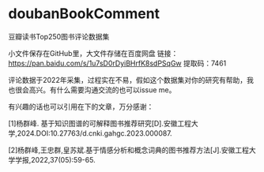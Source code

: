 # doubanBookComment
豆瓣读书Top250图书评论数据集

小文件保存在GitHub里，大文件存储在百度网盘
链接：https://pan.baidu.com/s/1u7sD0rDyiBHrfK8sdPSqGw 
提取码：7461

评论数据于2022年采集，过程实在不易，假如这个数据集对你的研究有帮助，我也很会高兴。有什么需要沟通交流的也可以issue me。

有兴趣的话也可以引用在下的文章，万分感谢：

[1]杨群峰. 基于知识图谱的可解释图书推荐研究[D].安徽工程大学,2024.DOI:10.27763/d.cnki.gahgc.2023.000087.

[2]杨群峰,王忠群,皇苏斌.基于情感分析和概念词典的图书推荐方法[J].安徽工程大学学报,2022,37(05):59-65.
